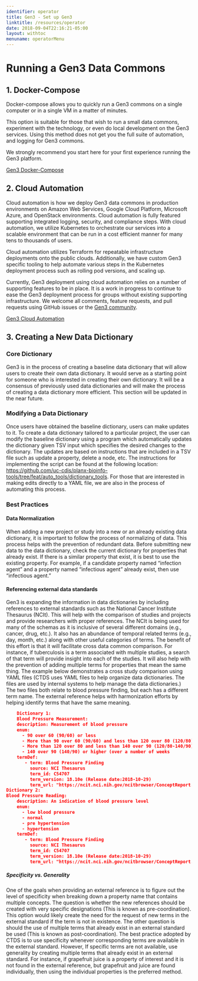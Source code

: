 ```yaml
---
identifier: operator
title: Gen3 - Set up Gen3
linktitle: /resources/operator
date: 2018-09-04T22:16:21-05:00
layout: withtoc
menuname: operatorMenu
---
```


# Running a Gen3 Data Commons

## 1. Docker-Compose

Docker-compose allows you to quickly run a Gen3 commons on a single computer or in a single VM in a matter of minutes. 

This option is suitable for those that wish to run a small data commons, experiment with the technology, or even do local development on the Gen3 services. Using this method does not get you the full suite of automation, and logging for Gen3 commons. 

We strongly recommend you start here for your first experience running the Gen3 platform.

[Gen3 Docker-Compose](https://github.com/uc-cdis/compose-services)

## 2. Cloud Automation

Cloud automation is how we deploy Gen3 data commons in production environments on Amazon Web Services, Google Cloud Platform, Microsoft Azure, and OpenStack environments. Cloud automation is fully featured supporting integrated logging, security, and compliance steps. With cloud automation, we utilize Kubernetes to orchestrate our services into a scalable environment that can be run in a cost efficient manner for many tens to thousands of users.

Cloud automation utilizes Terraform for repeatable infrastructure deployments onto the public clouds. Additionally, we have custom Gen3 specific tooling to help automate various steps in the Kubernetes deployment process such as rolling pod versions, and scaling up. 

Currently, Gen3 deployment using cloud automation relies on a number of supporting features to be in place. It is a work in progress to continue to ease the Gen3 deployment process for groups without existing supporting infrastructure. We welcome all comments, feature requests, and pull requests using GitHub issues or the [Gen3 community](https://forums.gen3.org).

[Gen3 Cloud Automation](https://github.com/uc-cdis/cloud-automation)

 ## 3. Creating a New Data Dictionary
   
 ### Core Dictionary
   Gen3 is in the process of creating a baseline data dictionary that will allow users to create their own data dictionary. It would serve as a starting point for someone who is interested in creating their own dictionary.  It will be a consensus of previously used data dictionaries and will make the process of creating a data dictionary more efficient. This section will be updated in the near future.
### Modifying a Data Dictionary
Once users have obtained the baseline dictionary, users can make updates to it.  To create a data dictionary tailored to a particular project, the user can modify the baseline dictionary using a program which automatically updates the dictionary given TSV input which specifies the desired changes to the dictionary. The updates are based on instructions that are included in a TSV file such as update a property, delete a node, etc.  The instructions for implementing the script can be found at the following location: https://github.com/uc-cdis/planx-bioinfo-tools/tree/feat/auto_tools/dictionary_tools.  For those that are interested in making edits directly to a YAML file, we are also in the process of automating this process.
### Best Practices
#### Data Normalization
When adding a new project or study into a new or an already existing data dictionary, it is important to follow the process of normalizing of data.  This process helps with the prevention of redundant data.  Before submitting new data to the data dictionary, check the current dictionary for properties that already exist.  If there is a similar property that exist, it is best to use the existing property.  For example, if a candidate property named “infection agent” and a property named “infectious agent” already exist, then use “infectious agent.”
#### Referencing external data standards
Gen3 is expanding the information in data dictionaries by including references to external standards such as the National Cancer Institute Thesaurus (NCIt).  This will help with the comparison of studies and projects and provide researchers with proper references.  The NCIt is being used for many of the schemas as it is inclusive of several different domains (e.g., cancer, drug, etc.).  It also has an abundance of temporal related terms (e.g., day, month, etc.) along with other useful categories of terms.  The benefit of this effort is that it will facilitate cross data common comparison.  For instance, if tuberculosis is a term associated with multiple studies, a search of that term will provide insight into each of the studies.  It will also help with the prevention of adding multiple terms for properties that mean the same thing.  The example below demonstrates a cross study comparison using YAML files (CTDS uses YAML files to help organize data dictionaries.  The files are used by internal systems to help manage the data dictionaries.)  The two files both relate to blood pressure finding, but each has a different term name.  The external reference helps with harmonization efforts by helping identify terms that have the same meaning.
```JSON
    Dictionary 1:
    Blood Pressure Measurement:
    description: Measurement of blood pressure
    enum:
      - 90 over 60 (90/60) or less
      - More than 90 over 60 (90/60) and less than 120 over 80 (120/80)
      - More than 120 over 80 and less than 140 over 90 (120/80-140/90)
      - 140 over 90 (140/90) or higher (over a number of weeks
    termDef:
       - term: Blood Pressure Finding
         source: NCI Thesaurus
         term_id: C54707
         term_version: 18.10e (Release date:2018-10-29)
         term_url: "https://ncit.nci.nih.gov/ncitbrowser/ConceptReport.jsp?dictionary=NCI_Thesaurus&ns=ncit&code= C54707"
Dictionary 2:
Blood Pressure Reading:
    description: An indication of blood pressure level
    enum:
      - low blood pressure
      - normal
      - pre hypertension
      - hypertension
    termDef:
       - term: Blood Pressure Finding
         source: NCI Thesaurus
         term_id: C54707
         term_version: 18.10e (Release date:2018-10-29)
         term_url: "https://ncit.nci.nih.gov/ncitbrowser/ConceptReport.jsp?dictionary=NCI_Thesaurus&ns=ncit&code= C54707"
```
##### Specificity vs. Generality
One of the goals when providing an external reference is to figure out the level of specificity when breaking down a property name that contains multiple concepts.  The question is whether the new references should be created with very specific designations (This is known as pre-coordination).   This option would likely create the need for the request of new terms in the external standard if the term is not in existence. The other question is should the use of multiple terms that already exist in an external standard be used (This is known as post-coordination).  The best practice adopted by CTDS is to use specificity whenever corresponding terms are available in the external standard.  However, If specific terms are not available, use generality by creating multiple terms that already exist in an external standard.  For instance, if grapefruit juice is a property of interest and it is not found in the external reference, but grapefruit and juice are found individually, then using the individual properties is the preferred method. 
